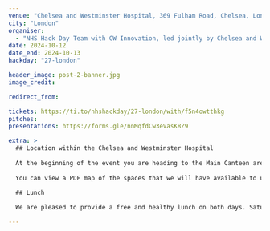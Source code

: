 ```yaml
---
venue: "Chelsea and Westminster Hospital, 369 Fulham Road, Chelsea, London, SW10 9NH"
city: "London"
organiser:
  - "NHS Hack Day Team with CW Innovation, led jointly by Chelsea and Westminster Hospital NHS Foundation Trust and its charity, CW+"
date: 2024-10-12
date_end: 2024-10-13
hackday: "27-london"

header_image: post-2-banner.jpg
image_credit: 

redirect_from:

tickets: https://ti.to/nhshackday/27-london/with/f5n4owtthkg
pitches: 
presentations: https://forms.gle/nnMqfdCw3eVasK8Z9

extra: >
  ## Location within the Chelsea and Westminster Hospital
  
  At the beginning of the event you are heading to the Main Canteen area on **Lower Groud Floor**
  
  You can view a PDF map of the spaces that we will have available to us here: [Map of NHS Hack Day at Chelsea and Westminster Hospital](https://nhshackday.com/assets/uploads/nhshd27-venue-map.pdf)

  ## Lunch
  
  We are pleased to provide a free and healthy lunch on both days. Saturday will be a buffet-style lunch, and Sunday will be pre-packed lunch bowls. You can view the [Menu for the lunches on Saturday and Sunday](https://nhshackday.com/assets/uploads/nhshd27-menu.pdf).

---
```

